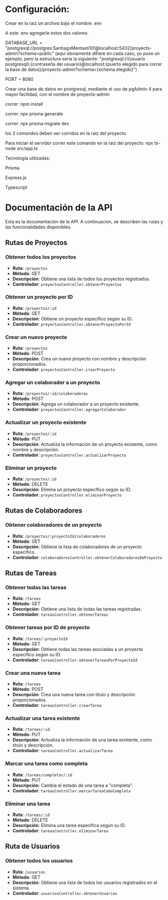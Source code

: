 # Configuración:

Crear en la raiz un archivo bajo el nombre .env

A este .env agregarle estos dos valores:

DATABASE_URL = "postgresql://postgres:SantiagoMentasti10!@localhost:5432/proyects-admin?schema=public" (aqui obviamente difiere en cada caso, yo puse un ejemplo, pero la estructura seria la siguiente: "postgresql://{usuario postgresql}:{contraseña del usuario}@localhost:{puerto elegido para correr la base de datos}/proyects-admin?schema={schema elegido}")

PORT = 8080

Crear una base de datos en postgresql, mediante el uso de pgAdmin 4 para mayor facilidad, con el nombre de proyects-admin

correr: npm install

correr: npx prisma generate

correr: npx prisma migrate dev


los 3 comandos deben ser corridos en la raiz del proyecto.

Para iniciar el servidor correr este comando en la raiz del proyecto: npx ts-node src/app.ts

Tecnología utilizadas:

Prisma

Express.js

Typescript


# Documentación de la API

Esta es la documentación de la API. A continuación, se describen las rutas y las funcionalidades disponibles.

## Rutas de Proyectos

### Obtener todos los proyectos

- **Ruta**: `/proyectos`
- **Método**: GET
- **Descripción**: Obtiene una lista de todos los proyectos registrados.
- **Controlador**: `proyectosController.obtenerProyectos`

### Obtener un proyecto por ID

- **Ruta**: `/proyectos/:id`
- **Método**: GET
- **Descripción**: Obtiene un proyecto específico según su ID.
- **Controlador**: `proyectosController.obtenerProyectoPorId`

### Crear un nuevo proyecto

- **Ruta**: `/proyectos`
- **Método**: POST
- **Descripción**: Crea un nuevo proyecto con nombre y descripción proporcionados.
- **Controlador**: `proyectosController.crearProyecto`

### Agregar un colaborador a un proyecto

- **Ruta**: `/proyectos/:id/colaboradores`
- **Método**: POST
- **Descripción**: Agrega un colaborador a un proyecto existente.
- **Controlador**: `proyectosController.agregarColaborador`

### Actualizar un proyecto existente

- **Ruta**: `/proyectos/:id`
- **Método**: PUT
- **Descripción**: Actualiza la información de un proyecto existente, como nombre y descripción.
- **Controlador**: `proyectosController.actualizarProyecto`

### Eliminar un proyecto

- **Ruta**: `/proyectos/:id`
- **Método**: DELETE
- **Descripción**: Elimina un proyecto específico según su ID.
- **Controlador**: `proyectosController.eliminarProyecto`

## Rutas de Colaboradores

### Obtener colaboradores de un proyecto

- **Ruta**: `/proyectos/:proyectoId/colaboradores`
- **Método**: GET
- **Descripción**: Obtiene la lista de colaboradores de un proyecto específico.
- **Controlador**: `colaboradoresController.obtenerColaboradoresDeProyecto`


## Rutas de Tareas

### Obtener todas las tareas

- **Ruta**: `/tareas`
- **Método**: GET
- **Descripción**: Obtiene una lista de todas las tareas registradas.
- **Controlador**: `tareasController.obtenerTareas`

### Obtener tareas por ID de proyecto

- **Ruta**: `/tareas/:proyectoId`
- **Método**: GET
- **Descripción**: Obtiene todas las tareas asociadas a un proyecto específico según su ID.
- **Controlador**: `tareasController.obtenerTareasPorProyectoId`

### Crear una nueva tarea

- **Ruta**: `/tareas`
- **Método**: POST
- **Descripción**: Crea una nueva tarea con título y descripción proporcionados.
- **Controlador**: `tareasController.crearTarea`

### Actualizar una tarea existente

- **Ruta**: `/tareas/:id`
- **Método**: PUT
- **Descripción**: Actualiza la información de una tarea existente, como título y descripción.
- **Controlador**: `tareasController.actualizarTarea`

### Marcar una tarea como completa

- **Ruta**: `/tareas/completar/:id`
- **Método**: PUT
- **Descripción**: Cambia el estado de una tarea a "completa".
- **Controlador**: `tareasController.marcarTareaComoCompleta`

### Eliminar una tarea

- **Ruta**: `/tareas/:id`
- **Método**: DELETE
- **Descripción**: Elimina una tarea específica según su ID.
- **Controlador**: `tareasController.eliminarTarea`

## Ruta de Usuarios

### Obtener todos los usuarios

- **Ruta**: `/usuarios`
- **Método**: GET
- **Descripción**: Obtiene una lista de todos los usuarios registrados en el sistema.
- **Controlador**: `usuariosController.obtenerUsuarios`


